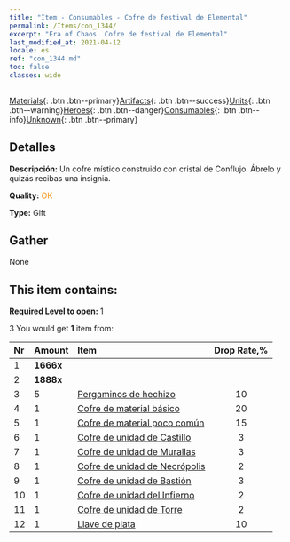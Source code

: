 ```yaml
---
title: "Item - Consumables - Cofre de festival de Elemental"
permalink: /Items/con_1344/
excerpt: "Era of Chaos  Cofre de festival de Elemental"
last_modified_at: 2021-04-12
locale: es
ref: "con_1344.md"
toc: false
classes: wide
---
```

 [Materials](/es/Items/){: .btn .btn--primary}[Artifacts](/es/Items/Artifacts/){: .btn .btn--success}[Units](/es/Items/Units/){: .btn .btn--warning}[Heroes](/es/Items/Heroes/){: .btn .btn--danger}[Consumables](/es/Items/Consumables/){: .btn .btn--info}[Unknown](/es/Items/Unknown/){: .btn .btn--primary}

## Detalles
 **Descripción:** Un cofre místico construido con cristal de Conflujo. Ábrelo y quizás recibas una insignia.

 **Quality:** <span style="color: #FF8C00">OK</span>

 **Type:** Gift

## Gather

  None

## This item contains:

 **Required Level to open:** 1

 3 You would get **1** item  from:

  | Nr | Amount |     Item    | Drop Rate,% |
  |:---|:-------|:------------|:---------:|
  | 1 |  **1666x** | <i class="fas fa-coins"/> |  | 15 | 
  | 2 |  **1888x** | <i class="fas fa-coins"/> |  | 15 | 
  | 3 | 5 | [Pergaminos de hechizo](/es/Items/con_694/) | 10 | 
  | 4 | 1 | [Cofre de material básico](/es/Items/con_756/) | 20 | 
  | 5 | 1 | [Cofre de material poco común](/es/Items/con_757/) | 15 | 
  | 6 | 1 | [Cofre de unidad de Castillo](/es/Items/con_1269/) | 3 | 
  | 7 | 1 | [Cofre de unidad de Murallas](/es/Items/con_1270/) | 3 | 
  | 8 | 1 | [Cofre de unidad de Necrópolis](/es/Items/con_1271/) | 2 | 
  | 9 | 1 | [Cofre de unidad de Bastión](/es/Items/con_1272/) | 3 | 
  | 10 | 1 | [Cofre de unidad del Infierno](/es/Items/con_1273/) | 2 | 
  | 11 | 1 | [Cofre de unidad de Torre](/es/Items/con_1274/) | 2 | 
  | 12 | 1 | [Llave de plata](/es/Items/con_693/) | 10 | 
